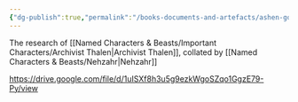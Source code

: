 ```yaml
---
{"dg-publish":true,"permalink":"/books-documents-and-artefacts/ashen-gods/","tags":["Discovered"],"updated":"2025-06-09T22:02:15.636+01:00"}
---
```


The research of [[Named Characters & Beasts/Important Characters/Archivist Thalen\|Archivist Thalen]], collated by [[Named Characters & Beasts/Nehzahr\|Nehzahr]]

https://drive.google.com/file/d/1uISXf8h3u5g9ezkWgoSZqo1GgzE79-Py/view

